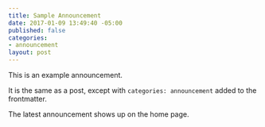 ```yaml
---
title: Sample Announcement
date: 2017-01-09 13:49:40 -05:00
published: false
categories:
- announcement
layout: post
---
```


This is an example announcement.

It is the same as a post, except with `categories: announcement` added to the frontmatter.

The latest announcement shows up on the home page.
